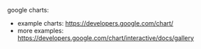 
google charts:
- example charts: https://developers.google.com/chart/
- more examples: https://developers.google.com/chart/interactive/docs/gallery
